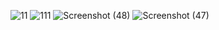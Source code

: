 ![11](https://github.com/RajanPandey1311/Rajan_PortFolio/assets/130823894/ac5868b5-2dc2-4462-88fd-2e2d0bb962dc)
![111](https://github.com/RajanPandey1311/Rajan_PortFolio/assets/130823894/e6181322-4ce6-4e1a-bc65-b94121a2aa4c)
![Screenshot (48)](https://github.com/RajanPandey1311/Rajan_PortFolio/assets/130823894/0645f3bc-bc33-4220-836d-f2f8a16d6529)
![Screenshot (47)](https://github.com/RajanPandey1311/Rajan_PortFolio/assets/130823894/d6c04ee0-0975-4ca6-9fff-d27a8e5d9bf4)
